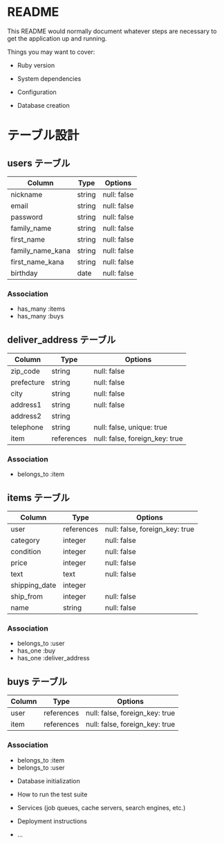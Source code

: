 # README

This README would normally document whatever steps are necessary to get the
application up and running.

Things you may want to cover:

* Ruby version

* System dependencies

* Configuration

* Database creation
# テーブル設計

## users テーブル

| Column          | Type   | Options     |
| --------------- | ------ | ----------- |
| nickname        | string | null: false |
| email           | string | null: false |
| password        | string | null: false |
| family_name     | string | null: false |
| first_name      | string | null: false |
| family_name_kana| string | null: false |
| first_name_kana | string | null: false |
| birthday        | date   | null: false |
### Association

- has_many :items
- has_many :buys


## deliver_address テーブル

| Column         | Type       | Options                        |
| -------------- | ---------- | ------------------------------ |
| zip_code       | string     | null: false                    |
| prefecture     | string     | null: false                    |
| city           | string     | null: false                    |
| address1       | string     | null: false                    |
| address2       | string     |                                |
| telephone      | string     | null: false, unique: true      |
| item           | references | null: false, foreign_key: true |
### Association

- belongs_to :item

## items テーブル

| Column        | Type       | Options                        |
| ------------- | ---------- | ------------------------------ |
| user          | references | null: false, foreign_key: true |
| category      | integer    | null: false                    |
| condition     | integer    | null: false                    |
| price         | integer    | null: false                    |
| text          | text       | null: false                    |
| shipping_date | integer    |                                |
| ship_from     | integer    | null: false                    |
| name          | string     | null: false                    |
### Association

- belongs_to :user
- has_one :buy
- has_one :deliver_address

## buys テーブル

| Column    | Type       | Options                        |
| --------- | ---------- | ------------------------------ |
| user      | references | null: false, foreign_key: true |
| item      | references | null: false, foreign_key: true |

### Association

- belongs_to :item
- belongs_to :user

* Database initialization

* How to run the test suite

* Services (job queues, cache servers, search engines, etc.)

* Deployment instructions

* ...
